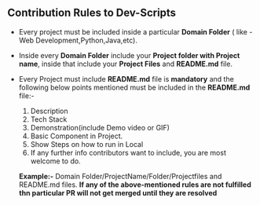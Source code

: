 ## Contribution Rules to Dev-Scripts

- Every project must be included inside a particular **Domain Folder** ( like - Web Development,Python,Java,etc).


- Inside every **Domain Folder** include your **Project folder with Project name**, inside that include your **Project Files** and **README.md** file.


- Every Project must include **README.md** file is **mandatory** and the following below points mentioned must be included in the **README.md** file:- 
   1. Description
   2. Tech Stack
   3. Demonstration(include Demo video or GIF)
   4. Basic Component in Project.
   5. Show Steps on how to run in Local
   6. If any further info contributors want to include, you are most welcome to do.

  **Example:-** Domain Folder/ProjectName/Folder/Projectfiles and README.md files.
  **If any of the above-mentioned rules are not fulfilled thn particular PR will not get merged until they are resolved**
